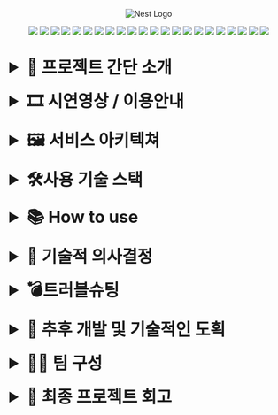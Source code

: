 <p align="center">
  <img src="https://postfiles.pstatic.net/MjAyNDAyMDFfOTcg/MDAxNzA2Nzc2MzgwODY5.o4trv2TkTycT-E_-bBYnlpI5-BPZeB0eMp7TdybUxPQg.PCetaFXlL-Jc8eieJ-OT13ooa7WEjBHDMpod1nfUxbog.PNG.dkdud530/gola.png?type=w966" width="200" alt="Nest Logo" />
</p>

<p align="center">
  <img  src="https://img.shields.io/badge/Node.js-339933?style=flat-square&logo=Node.js&logoColor=white">
  <img  src="https://img.shields.io/badge/NestJS-E0234E?style=flat-square&logo=NestJS&logoColor=white">
  <img  src="https://img.shields.io/badge/Typescript-3178c6?style=flat-square&logo=typescript&logoColor=white">
  <img src="https://img.shields.io/badge/TypeORM-FE3A2F?style=flat-square&logo=TypeORM&logoColor=white">
  <img src="https://img.shields.io/badge/Axios-5A29E4?style=flat-square&logo=Axios&logoColor=white">
  <img src="https://img.shields.io/badge/JWT-000000?style=flat-square&logo=JSON%20web%20tokens&logoColor=white">
  <img src="https://img.shields.io/badge/Puppeteer-40B5A4?style=flat-square&logo=Puppeteer&logoColor=white">
  <img src="https://img.shields.io/badge/Toss%20Payment-0055FF?style=flat-square&logo=Toss&logoColor=white">
  <img src="https://img.shields.io/badge/Google%20Login-4285F4?style=flat-square&logo=Google&logoColor=white">
  <img src="https://img.shields.io/badge/Naver%20Login-03C75A?style=flat-square&logo=Naver&logoColor=white">
  <img src="https://img.shields.io/badge/Kakao%20Login-FFCD00?style=flat-square&logo=Kakao&logoColor=white">
  <img src="https://img.shields.io/badge/Redis-DC382D?style=flat-square&logo=Redis&logoColor=white">
  <img src="https://img.shields.io/badge/Docker-2496ED?style=flat-square&logo=Docker&logoColor=white">
  <img src="https://img.shields.io/badge/GitHub_Actions-2088FF?style=flat-square&logo=GitHub-Actions&logoColor=white">
  <img src="https://img.shields.io/badge/JMeter-9CCA42?style=flat-square&logo=Apache%20JMeter&logoColor=white">
  <img src="https://img.shields.io/badge/Winston-FF6B6B?style=flat-square&logo=Winston&logoColor=white">
<img src="https://img.shields.io/badge/Elasticsearch-005571?style=flat-square&logo=Elasticsearch&logoColor=white">
<img src="https://img.shields.io/badge/Kibana-005571?style=flat-square&logo=Kibana&logoColor=white">
  <img src="https://img.shields.io/badge/EC2-FF9900?style=flat-square&logo=amazon-aws&logoColor=white">
  <img src="https://img.shields.io/badge/Load%20Balancer-FF9900?style=flat-square&logo=amazon-aws&logoColor=white">
  <img src="https://img.shields.io/badge/Route%2053-FF9900?style=flat-square&logo=amazon-aws&logoColor=white">
  <img src="https://img.shields.io/badge/AWS_S3-569A31?style=flat-square&logo=Amazon-S3&logoColor=white">
</p>
<br>

<details>
  <summary style="font-size: 30px;"><strong>👀 프로젝트 간단 소개</strong></summary>

<img src="./readme/Untitled.png">

```
💡 10만원 기부하고 13만원 돌려받는 답례품들을 둘러보세요!

원한다면 기부하고 상품이 마음에 든다면 장바구니에 담고 구매해보세요!
```

### **✔️ 프로젝트 명** : gola(골라)

### **✔️ 소개**

- 한 줄 정리 : 고향사랑 기부 제도 답례품을 소개하고 상품이 괜찮아 **다시 구매하고싶은 사람들은 구매도 가능한 쇼핑몰**
  - [원본 고향사랑기부 공식 사이트 구경하기](https://www.ilovegohyang.go.kr/goods/index-main.html)

### **✔️** 프로젝트 주제 선택 배경

- 조회, 등록, 찜, 장바구니, 문의, 댓글, 결제, 배송, 셀러, 관리자 등 다양한 API를 기획, 구현해 볼 수 있는 키워드이기에 선택했습니다.
  <details>
      <summary>뜬금없이 고향사랑기부제?(정말 궁금하신 분만 눌러보세요)</summary>

  - 고향사랑기부제도는 20년전 일본이 **인구감소**와 **저성장시대**에 돌입했을 때 **지역소멸 완화**를 위해 시작한 제도입니다.
  - 1년차인 **2008년에 약 80억엔(현재기준 약 700억)정도** 기부금이 모였고 **20년쯤 뒤에는 약 8000억(약 7조) 수준**으로 성장했습니다.(100배성장)
  - 그리고 그 성장동력에는 **답례품 경쟁**으로 인한 소액기부의 비중이 큰 정도가 아니라 **대다수를 차지**했습니다.

  <div style="display:flex">
  <img src="./readme/Untitled 1.png" width="50%">
  <img src="./readme/Untitled 2.png" width="50%">
  </div>

  ```
  💡 그리고 보시다시피 대한민국의 인구감소, 저성장, 지역소멸 위기는 저때의 일본보다 더 절망적입니다.
  ```

  - 대한민국은 **2023년에 처음으로 이 제도를 도입**했으며 **`1년차를 약 650원의 성과로 마감`**했습니다.(잘 모르시는게 당연합니다)
  - 총액 650억에 52만 5천건이면 **1명당 평균 13만원을 기부한 셈**입니다. 즉, 일본과 같이 **답례품 위주의 소액기부 비중이 매우 높다는 것**을 의미합니다.

    <img src="./readme/Untitled 3.png">

  ```
  💡 이 제도는 점점 더 장려될 것이고, 시장이 커지고 관련 서비스들이 늘어날 가능성을 가지고 있다고 생각합니다.
  어느순간 모두 알게될 컨텐츠를 기반으로 한 유사 서비스를 미리 기획하고 경험해보는 것은 유의미하다고 생각했습니다.
  ```

  </details>

</details>

<br>

<details>
  <summary style="font-size: 30px;"><strong>🎞️ 시연영상 / 이용안내</strong></summary>
  
  ### 시연영상

[![YouTube 비디오](https://img.youtube.com/vi/3P4Wx0NaEwQ/0.jpg)](https://www.youtube.com/watch?v=3P4Wx0NaEwQ)

### 이용안내/체험하기

- [직접 체험하기](https://front.gosagi.com)
- [홈페이지 이용안내 바로가기](https://lanlanlooo.notion.site/1112584491d84cdfa087ae31424e8c9f)
</details>

<br>

<details>
  <summary style="font-size: 30px;"><strong>🖼️ 서비스 아키텍쳐</strong></summary>
  <img src="./readme/Untitled 4.png">
</details>

<br>

<details>
  <summary style="font-size: 30px;"><strong>🛠️사용 기술 스택</strong></summary>
  <table>
  <thead>
    <tr>
      <th>사용 기술</th>
      <th>도입 이유</th>
    </tr>
  </thead>
  <tbody>
    <tr>
      <td>NestJS</td>
      <td>기본 개발 언어로 모듈을 자동으로 생성하고 관리</td>
    </tr>
    <tr>
      <td>MySQL(aws rds)</td>
      <td>쇼핑몰 특성 상 데이터가 많고 cascade가 필요한 관계가 존재하기 때문에 관계형 데이터베이스인 mysql을 기본 dbms로 선택</td>
    </tr>
    <tr>
      <td>TypeORM</td>
      <td>typeorm으로 백엔드에서 sql을 처리</td>
    </tr>
    <tr>
      <td>Redis Cloud</td>
      <td>refresh 토큰이나 최근 본 상품 보기 등의 기능을 구현할 때 메인 DB에 계속 접근하고 내용을 쌓인 채로 두는 것보단 인덱싱이 빠르고 삭제 가능한 캐시 데이터를 사용할 수 있는 REDIS를 사용</td>
    </tr>
    <tr>
      <td>AWS S3</td>
      <td>이미지를 저장하기 위해 사용</td>
    </tr>
    <tr>
      <td>JWT</td>
      <td>로그인 시 jwt으로 사용자 인증을 관리하였고 role guard를 통해 몇몇 보안과 관련된 api는 관리자, 판매자만 접속할 수 있도록 인가를 구현</td>
    </tr>
    <tr>
      <td>Passport</td>
      <td>회원가입/소셜 로그인 기능 구현</td>
    </tr>
    <tr>
      <td>Toss API</td>
      <td>상품 결제 기능 구현</td>
    </tr>
    <tr>
      <td>Puppeteer</td>
      <td>데이터크롤링에는 동적 요소를 크롤링/스크래핑</td>
    </tr>
    <tr>
      <td>JMeter</td>
      <td>부하 테스트</td>
    </tr>
    <tr>
      <td>Docker</td>
      <td>팀원간의 일관성 있는 배포환경을 구축</td>
    </tr>
    <tr>
      <td>GitAction</td>
      <td>자동화된 CI/CD 프로세스 구현</td>
    </tr>
    <tr>
      <td>Winston</td>
      <td>로깅을 통해 사용자의 사용 패턴을 분석하고 에러 발생 시 즉각 대응</td>
    </tr>
    <tr>
      <td>ElasticSearch</td>
      <td>수집된 저장한 후 키바나와 연동</td>
    </tr>
    <tr>
      <td>Kibana</td>
      <td>로그를 시각화/분석</td>
    </tr>
  </tbody>
</table>
</details>

<br>

<details>
  <summary style="font-size: 30px;"><strong>📚 How to use</strong></summary>

  <details>
<summary style="font-size: 20px;"><strong>env</strong></summary>
<pre><code>  # Database
  DB_HOST = "DB URL"
  DB_PORT = "DB PROT"
  DB_USERNAME = "DB USERNAME"
  DB_PASSWORD = "DB PASSWORD"
  DB_NAME = "DB NAME"
  DB_SYNC = true
  PORT = 3000<br>
  # JWT Secret Key
  JWT_SECRET_KEY=""<br>
  # Redis Cloud
  REDIS_HOST = "DB URL"
  REDIS_PORT = "DB PORT"
  REDIS_USERNAME = "DB USERNAME"
  REDIS_PASSWORD = "DB PASSWORD"<br>
  # Kakao Auth
  KAKAO_KEY = ""
  KAKAO_CLIENT_SECRET = ""
  KAKAO_REDIRECT = ""# Naver Auth
  NAVER_CLIENT_ID = ""
  NAVER_CLIENT_SECRET = ""
  NAVER_CALLBACK_URL = ""<br>
  # Google Auth
  GOOGLE_CLIENT_ID = ""
  GOOGLE_CLIENT_SECRET = ""
  GOOGLE_CALLBACK_URL = ""<br>
  # Toss 테스트 키
  TOSS_TEST_KEY = "TOSS PAYMENT KEY"<br>
  # AWS S3
  AWS_ACCESS_KEY_ID = "AKIA5B2RRRTP5XD54K6Q"
  AWS_SECRET_ACCESS_KEY = "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"
  AWS_REGION = "ap-northeast-2"
  AWS_BUCKET_NAME = "visitor-gosagi"
</code></pre>
</details>

<details>
<summary style="font-size: 20px;"><strong>Install package</strong></summary><br>
<pre><code>npm i</code></pre>
</details>

<details>
<summary style="font-size: 20px;"><strong>Running the app</strong></summary>

#### development

<pre><code>$ npm run start</code></pre>

#### watch mode

<pre><code>$ npm run start:dev</code></pre>
</details>

</details>

<br>

<details>
  <summary style="font-size: 30px;"><strong>💬 기술적 의사결정</strong></summary>

<details markdown="1">
  <summary markdown="1" style="font-size: 20px;"><strong>📰 크롤링 라이브러리 선택(`Puppeteer`)</strong></summary>
  <div markdown="1">

### 1) 파이썬 라이브러리 vs 자바스크립트 라이브러리

- `파이썬의 장단점`

  - 장점
    - 배우기 쉽다 : ???
    - 라이브러리가 아주 많다
    - 절차적, 객체지향, 함수형, 관점형 프로그래밍이 모두 가능하다
    - 대규모 프로그램에 대한 이상적인 구조와 지원을 제공한다.
    - `Java`, `C` 및 `C ++` 프로그래밍 코드와 통합 가능하다.
      [JavaScript vs. Python](https://velog.io/@hyoniii_log/JavaScript-vs.-Python)
  - 단점

    - 속도

      - 파이썬은 다른 언어에 비해 `2~10배 정도 느리다.`
      - 여러가지 이유가 있지만 그 중 하나는 `dynamical type`이다.
      - 파이썬은 변수들의 데이터 타입을 정해줄 필요가 없다.
      - 파이썬이 알아서 그 일을 처리하는데 그 과정이 파이썬에게 큰 부담이 된다고 한다.
      - 그래서 프로젝트가 점점 커지고 소스 코드가 길어질수록 속도는 점점 느려진다.
      <aside>

      ```
      💡 결론 : 파이썬이 라이브러리가 더 많지만, 자바스크립트와 동일하게 다이나믹 타입이므로 속도상 나은 점은 없어보임, 유효한 라이브러리가 있다면 자바스크립트를 통해 진행하는 것이 유리할것으로 결정
      ```

    </aside>

  ### 2) **Cheerio** vs **Puppeteer**

- **Cheerio**
  - DOM 파서로서 HTML과 XML 파일을 파싱하는 데 탁월합니다.
  - <strong>`axios`</strong>와 같은 HTTP 클라이언트 라이브러리와 결합하여 사용됩니다.(단독사용불가)
  - 브라우저처럼 웹사이트를 렌더링하지 않아, CSS 적용이나 외부 리소스 로딩이 필요 없습니다.
  - 단순한 문법과 jQuery와 유사한 사용법으로 학습 곡선이 낮습니다.
  - <strong>`puppeteer`</strong>에 비해 속도가 매우 빠릅니다
- **Puppeteer**

  - 브라우저 자동화 도구로, 헤드리스 크롬 또는 크로미움을 제어합니다.
  - 자바스크립트 실행이 가능하여 동적인 웹 페이지 크롤링에 적합합니다.
  - 웹사이트와 상호작용하거나 로그인 폼, 스크립트 뒤의 콘텐츠에 접근할 수 있습니다.
  - 기능이 많고 <strong>`Async`</strong>를 사용해야 하므로 학습 곡선이 높습니다.
  - <strong>`cheerio`</strong>에 비해 상대적으로 느립니다

    <img src="./readme/Untitled 5.png">

  ```
  💡 크롤링 대상 사이트가 동적사이트로 밝혀짐
  Cheerio로 크롤링한 결과 변수명이 그대로 크롤링됨
  따라서 동적요소를 가져올 수 있는 Puppteer 채택
  ```

    </div>
  </details>

<details markdown="1">
  <summary markdown="1" style="font-size: 20px;"><strong>💡 로깅 시스템 `Winston` 도입</strong></summary>
  <div markdown="1">

### 1) 로깅 시스템 도입 이유

- 로깅 : 애플리케이션에서 발생하는 이벤트에 대한 기록!
- 로깅을 하면 사용자들이 자주 사용하는 기능을 찾아서 유저의 사용 패턴을 분석할 수 있고, 에러 로깅을 통해 에러가 발생한 지점을 파악하여 빠른 문제 해결이 가능합니다.
- 로그들을 파일에 기록하거나 DB에 저장한 후 통계를 내면 보다 나은 유지보수 진행할 수 있습니다.

### 2) NEST의 logger vs Sentry vs pino vs Winston

### NEST 자체의 logger

- nest 자체에서 제공하는 기능
  장점
  - 라이브러리를 설치하지 않아도 됨!
    단점
  - 로깅 옵션이 제한적이라 복잡한 로깅이 제한적임

### Sentry

- Sentry는 개발자가 애플리케이션에서 발생하는 에러와 예외를 실시간으로 추적하고, 분석할 수 있도록 도와주는 애플리케이션 모니터링 및 에러 추적 플랫폼
- 에러/버그 로깅에 집중
- 프론트 에러 로그 시스템이라는 제목이 많이 보임
  장점
  - 다양한 언어/프레임워크 지원
  - 에러에 대한 자세한 정보를 제공함
  - 애플리케이션의 성능 모니터링, 성능 저하가 예상되는 부분을 식별할 수 있
    단점
  - 많은 기능을 사용하려면 유로 플랜을 구독해야 한다고,,,
  - 에러가 Sentry 서버로 전송되어서 보안 이슈가 발생할 수 있

### pino

- node를 위한 매우 빠른 로깅 라이브러리
- 로그를 JSON 형식으로 출력함
- 사용 방법이 쉬운듯 ?
  장점
  - 많은 양의 로그를 효율적으로 처리 가능
  - 속도가 매우 빠름
    단점
  - 로그 레벨과 포맷 커스터마이징이 제한적일 수 있음

### `Winston`

- node에서 가장 유명한 로깅 라이브러리! (실제로 nest 로깅을 검색해보면 대부분이 nest의 로거를 잠깐 알려주고 winston을 사용하는 것을 볼 수 있음)
- 매우 강력한 로깅 기능 제공
  장점
  - 다양한 로깅 옵션/로깅 대상 제공
  - 커스터마이징이 용이하여 복잡한 로깅 요구 사항을 충족할 수 있음
    단점
  - 초기 설정이 복잡할 수 있음!
  - 로그 처리를 위한 오버헤드가 발생할 수 도..

```
💡 로그를 원하는 방식으로 커스터마이징 하고 빠른 시간 내에 많은 정보들을 확인할 수 있는 winston을 채택
```

  </div>
</details>

<details markdown="1">
  <summary markdown="1" style="font-size: 20px;"><strong>👨‍🔧 부하 테스트 `Jmeter` 도입</strong></summary>
  <div markdown="1">

### 1) 부하시스템 도입 이유

- 쇼핑몰은 한 상품에 인기에 따라서 트래픽이 대량 발생할 수 있는 서비스입니다.
- 따라서 일정한도수준의 트래픽을 가정하여 부하를 분산, 개선할 수 있는 시스템을 구축하려면 테스트를 위한 부하시스템을 갖출 필요성이 있었습니다.

### 2) Jmeter vs Ngrinder vs Gatling

- <strong>`Jmeter`</strong> ⭐⭐⭐⭐⭐
  - 접근성 ⭐⭐⭐⭐⭐
    - 설치도 쉽고 GUI로 구동되므로 사용하기 편함
    - 구동에 CLI, 코드가 필요없고 `**메뉴한글화**`도 되어있음(필요시 CLI로도 구동가능)
  - 기능성 ⭐⭐⭐⭐⭐
    - 다양한 기능을 지원(시나리오 생성 가능)
  - 데이터 ⭐⭐⭐⭐⭐
    - 열람 데이터 종류가 가장 많음
  - 보완성 ⭐⭐⭐⭐⭐
    - 방대한 커뮤니티를 가짐
- Ngrinder ⭐⭐⭐⭐
  - 접근성 ⭐⭐⭐⭐⭐
    - docker로 쉽게 설치, 이용 가능
    - GUI 기반으로 진행되나, 세부 구동시 테스트코드를 작성해야 함(`Groovy Scripts`)
    - 진짜 메뉴만 한글화됨(네이버에서 만들었다며)
  - 기능성 ⭐⭐⭐
    - 다양한 기능을 지원하기는 하지만 테스트코드가 익숙해진 후 활용해야함
    - 그에 비해 뒤에나오는 커뮤니티나 업데이트가 지속적으로 이루어지지는 않음
  - 데이터 ⭐⭐⭐
    - TPS기반의 그래프만 보여줌
    - 열심히 해석하면 되지만 종류는 국한됨
  - 보완성 ⭐⭐⭐
    - 상대적으로 적은 커뮤니티를 보유함
- Gatling ⭐⭐
  - 접근성 ⭐⭐⭐
    - CLI를 통해서만 테스트 가능함
    - 결과는 html로 그래프 화시켜준다는 점이 유일한 희망
  - 특이점 ⭐⭐
    - 성공을 OK, 실패를 KO로 표현함
    - Cnt/s 단위로 표현됨 Count of events per second
    - 그거말곤 장점이 뭔지 잘 모르겠음

```
💡 모든면에서 전반적으로 `Jmeter`가 우위에 있음으로 판단하고 Jmeter를 선택
```

</div></details>

<details markdown="1">
  <summary markdown="1" style="font-size: 20px;"><strong>📉 `Redis` > `Cookie` 다운그레이드</strong></summary>
  <div markdown="1">

### 최초의 선택 Redis

- 초기에 최근 본 상품에 대해 구현을 논의하면서 Cookie, Redis중에 고민하였음
- 최초에는 휘발성이 강한 DATA이지만 브라우저가 달라지더라도 한 유저에게 같은 값을 제공할 수 있는 Redis를 선택했음

### 받았던 피드백들

- 중간발표 후 Redis에 대한 피드백
    <aside>
    💡 쇼핑몰은 여러 상품을 검색하고 정보를 확인하는 과정이 무수히 반복 되는곳입니다. 최근 본 상품의 경우도 자주 바뀔 가능성이 높은데요. redis에 적재하는 이유가 있을까요? 다른 대안은 없을까요?
    
    </aside>

- 담당 튜터님의 피드백
    <aside>
    💡 상품 상세정보가 로그인한 유저에게만 오픈되어있는데 아닌 사람에게도 보여주는 것이 훨씬 서비스측면에서 좋을 것 같다.
    
    </aside>

### 재고민 후 Cookie선택

- 로그인 없이 디테일 페이지를 볼 수 있다면 비로그인 유저에게도 최근 본 상품 열람이 가능해져야함(기존 기능 수정이 불가피함)
- Cookie에 내역을 저장하면 클라이언트 단에서 최근 본 상품을 꺼내 쓸 수 있으며 Redis 자원은 더 유리한 곳에 사용할 수 있음
- 이미 본 서비스에 ‘찜’ 기능이 있어 관심가는 서비스를 기억할 수 있는 기능이 있으므로 굳이 브라우저가 달라지더라도 최근본 상품이 유저별 공유될 실익이 없다고 판단하였음

</div></details>
</details>

<br>

<details>
  <summary style="font-size: 30px;"><strong>💣트러블슈팅</strong></summary>
<details markdown="1">
  <summary markdown="1" style="font-size: 20px;"><strong>😤 몇 명까지 버틸 수 있을까? 대용량 트래픽 처리</strong></summary>
  <div markdown="1">

**🤒 문제 현상**

- 부하테스트 구축 후 실험결과 요청자수가 많아질수록 평균응답속도가 느려지고 에러율도 증가함
  - 에러가 날경우 서버에서는 요청이 왔는지도 인지하지 못하게 됨
    <img src="./readme/Untitled 6.png">

**🧐 발생 원인**

- **연결 시간 초과**, **서버 부하로 인한 소켓종료**
  ```json
  java.net.SocketException: Socket closed
  ```
- 연결 거부 오류

  ```json
  org.apache.http.conn.HttpHostConnectException: Connect to back.gosagi.com:443
  [back.gosagi.com/3.35.113.5, back.gosagi.com/54.180.0.249] failed: Connection timed out: connect
  ```

**🧐 해결 방안**

- 서버증설 및 로드밸런싱
  - 도커 컨테이너 추가를 통한 서버 증축
    <img src="./readme/Untitled 7.png">
- Docker에 Nginx컴포넌트 생성 및 부하 분산

  ```json
  worker_processes auto;

  events {
    worker_connections 1024;
  }

  http {
    upstream node-app {
      least_conn;
      server 43.201.114.107:3000 weight=10 max_fails=3 fail_timeout=30s;
      server 43.201.114.107:3001 weight=10 max_fails=3 fail_timeout=30s;

    }

    server {
      listen 80;
      server_name back.gosagi.com;

      location / {
        proxy_pass http://node-app;
        proxy_http_version 1.1;
        proxy_set_header Upgrade $http_upgrade;
        proxy_set_header Connection 'upgrade';
        proxy_set_header Host $host;
        proxy_cache_bypass $http_upgrade;
      }
    }
  }
  ```

**🫡 최종 결과**

| **2,000개 요청**                    | **3,000개 요청**                     | **4,000개 요청**                     |
| ----------------------------------- | ------------------------------------ | ------------------------------------ |
| 도입 이전                           | 도입 이전                            | 도입 이전                            |
| 3569ms                              | 4597ms                               | 12061ms                              |
| <img src="./readme/Untitled 8.png"> | <img src="./readme/Untitled 10.png"> | <img src="./readme/Untitled 12.png"> |
| 평균 응답시간 2208ms(대략 2초)      | 평균 응답시간 2162ms(대략2초)        | 평균 응답시간 6522ms(대략6초)        |
| 오류 발생 없음                      | 오류 발생 없음                       | 오류 11.9% 발생                      |
| <img src="./readme/Untitled 9.png"> | <img src="./readme/Untitled 11.png"> | <img src="./readme/Untitled 13.png"> |

</div>
</details>

<details>
<summary markdown="1" style="font-size: 20px;"><strong>😎 모든걸 한번에! 개발생산성 향상을 위한 CI/CD 체계 구축</strong></summary>
  <div markdown="1">

**🤒 문제 현상**

- 서비스 고도화에 따라 배포버전 변경시 더불어 진행해야 할 프로세스가 많아지는 문제 발생
- 프로젝트 효율을 증대시키기 위해 자동화의 필요성 발생

**🧐 발생 원인**

- 서비스 고도화에 따른 배포단계 복잡도 상승
- github merge ➡️ 서버에서의 리포지토리 full ➡️ docker이미지 생성 ➡️ 환경변수(.env) 전달 ➡️ docker 컨테이너 실행

**🧐 해결 방안**

- 다양한 자동화 툴 중 가장 유명한 젠킨스, GitAction 검토
- Jenkins 장단점
  - 파이프라인을 한곳에서 관리하기 편함, Private IP에서도 진행가능
  - 속도가 Github Action보다 빠름
  - 관련자료가 많은 편임
  - 초기 환경설정이 다소 복잡함
- GithubAction 장점
  - 관련자료가 상대적으로 적지만 초기 구성이 상대적으로 편리함
  - 초기 환경설정이 쉬움
  - **실시간 온라인으로 배포과정을 열람 가능**하여 에러핸들링에 용이

**🫡 최종 결정 : githubAction**

- github action이 초기구축이 용이하여 **배포단계 복잡도 감소라는 본목적 실현에 효율적**이라 판단
- 다양한 **기술을 구현 및 테스트**해보고 싶었던 프로젝트의 특징상 목적달성을 위한 구현시간 절감으로 개발생산성 향상 도모
- 향후 민감한 정보 등 Private IP를 사용할 시 젠킨스 등도 고려, 구현시도예정
  </details>

<details>
<summary markdown="1" style="font-size: 20px;"><strong>😋 더 가볍게! : Docker 이미지 경량화를 통한 서버 생산성 향상</strong></summary>
  <div markdown="1">

**🤒 문제 현상**

- 구축단계에서 지속적인 이미지 빌드, 서비스 규모 확장
- 개발자 PC, 서버 인트턴스 등 현 디바이스 수준에서 한계치에 도달하는 문제 발생

**🧐 발생 원인**

- 프리티어 서버의 CPU, 메모리 한계
- 견습용 개발자 디바이스의 저장용량, 메모리 한계

**🧐 해결 과정**

- 알파인 이미지 확인 후 시도 : 컨테이너 내부에서 사용하기 위해 제작된 운영체제인 알파인 리눅스 프로젝트를 기반으로 하는이미지
- 다단계빌드 확인 후 시도
  - 여러 단계의 빌드 단계를 만들고, 다른 단계의 결과물에서 특정 폴더만 복사 가능하여 이미지 경량화 가능

**🫡 개선 결과**

| **초기 이미지(구동전, `1.61G 용량`)** | **알파인 이미지(구동전, 917MB 용량)** | **다단계 빌드(구동전, `293MB 용량`)** |
| ------------------------------------- | ------------------------------------- | ------------------------------------- |
| <img src="./readme/Untitled 14.png">  | <img src="./readme/Untitled 16.png">  | <img src="./readme/Untitled 18.png">  |
| **메모리 사용 : 388MB**               | **메모리 사용 : 292MB**               | **메모리 사용 : `161MB`**             |
| <img src="./readme/Untitled 15.png">  | <img src="./readme/Untitled 17.png">  | <img src="./readme/Untitled 19.png">  |

</details>

<details>
<summary markdown="1" style="font-size: 20px;"><strong>🤩 어플리케이션 실행오류까지 포함된 전역 로깅 구축</strong></summary>
  <div markdown="1">

**🤒 문제 현상**

- `Winston`으로 에러 로깅할 때 애플리케이션 실행 시 발생하는 에러(DB 연결 등)이 기록되지 않음
- 로깅은 지속적으로 쌓는데 성공했으나 로깅 데이터를 관리, 분석하는 필요성이 생김

**🧐 발생 원인**

- 로깅을 미들웨어에서 진행하고 있는데 애플리케이션이 실행되기 전에는 미들웨어를 거치지 않기 때문
- `Winston` 라이브러리는 로깅을 상세하게 커스터마이징 할 수는 있지만 분석까지 해주는 도구는 아님

**🧐 해결 과정**

- `main.ts`에서 전역 필터를 걸어 애플리케이션 실행을 포함한 전역에서 발생하는 로그 수집 가능해짐

<img src="./readme/Untitled 20.png">

- `Winston` 라이브러리를 이용해 추출한 로그를 `winston-elasticsearch` 라이브러리를 통해 `Elasticsearch` 에 저장 후 `Kibana`를 통해 분석, 열람하도록 시스템 구축(`elastic cloud`를 이용하였음)

<img src="./readme/Untitled 21.png">

**🫡 개선 결과**

<img src="./readme/Untitled 22.png">

- 로그를 호출 수 별로 정리하여 확인할 수 있도록 `데이터 축적` ➡️ `저장` ➡️ `분석` ➡️ `시각화`까지 연결
  </details>

</details>

<br>

<details>
  <summary style="font-size: 30px;"><strong>😤 추후 개발 및 기술적인 도획</strong></summary>

- `DB`는 `분산`을 해보지 못해서 추후 docker활용해 분산 및 동시성 제어를 위한 `분산 락`을 경험해보고 싶습니다.
- 개발 단계에서 `테스트 코드`를 조금 더 상세하게 공부해보고 싶다.
- 로깅 시스템을 `엘라스틱 서치`를 적용해서 좀더 `심화적으로 관리`해보고 싶다.
- `검색어 순위별` 정리하는 기능을 구현해보고 싶다.
</details>

<br>

<details>
  <summary style="font-size: 30px;"><strong>🙌🏻 팀 구성</strong></summary>

## 정창일 (**[🔗깃허브](https://github.com/visitor17564) / [🔗블로그](https://www.notion.so/Visitor-s-TIL-BLOG-db04ff434b18402880802a1350303e15?pvs=21))**

👤 **포지션** : 리더, **기획** 전반, 프론트앤드, **버그픽스**

🔧 **주요 작업**

- 프론트앤드 설계 및 백앤드 연결작업 전반
- 프론트/백앤드 버그픽스 전반
- S3 활용한 파일 업로드
- Nest.js 백앤드 API 제작 : store
- 크롤링 구조 구축 지원 : Puppteer

🖥️ **주요 사용기술**

| Puppeteer | ngrinder | Jmeter     | aws S3   | rds |
| --------- | -------- | ---------- | -------- | --- |
| HTML      | CSS      | Javascript | Tailwind |     |

## 이아영 (**[🔗깃허브](https://github.com/ay0530) / [🔗블로그](https://velog.io/@ay0530/posts))**

👤 **포지션** : 부리더, **로깅 프로세스 담당**, 백앤드 구현, 프론트앤드 지원

🔧 **주요 작업**

- **log 데이터 수집, 관리, 시각화** 작업 : winston ➡️ ElasticSearch ➡️ Kibana 연동
- **캐시DB** 활용한 리프레시토큰 관리 : **redis**
- **크롤링** 구조 구축 : Puppteer
- Nest.js 백앤드 API 제작 : user, auth(jwt), store, question, answer
- 프론트앤드 설계 및 백앤드 연결작업 지원

🖥️ **주요 사용기술**

| winston    | ElasticSearch | Kibana | Nestjs | Puppeteer | redis | Typescript |
| ---------- | ------------- | ------ | ------ | --------- | ----- | ---------- |
| Javascript | Tailwind      | HTML   | CSS    |           |       |            |

## 권유진 (**[🔗깃허브](https://github.com/asdfg20564) / [🔗블로그](https://smy1308.tistory.com/))**

👤 **포지션** : 팀원, **로깅 프로세스 담당**, 백앤드 구현

🔧 **주요 작업**

- **log 데이터 수집, 관리, 시각화** 작업 : winston ➡️ ElasticSearch ➡️ Kibana 연동
- Nest.js 백앤드 API 제작 : order, wish, review, cart, guard
- 이미지 파일 압축을 통한 프론트 로딩시간 단축
- 백앤드 버그픽스 전반

🖥️ **주요 사용기술**

| winston    | ElasticSearch | Kibana | Nestjs | Typescript | redis |
| ---------- | ------------- | ------ | ------ | ---------- | ----- |
| Javascript | HTML          | CSS    |        |            |       |

## 하정현 (**🔗깃허브 / [🔗블로그](https://velog.io/@zmjjkk98/posts))**

👤 **포지션** : 팀원, **CI/CD 담당**, **대용량 트래픽 관리**, **부하테스트 담당**, 백앤드 구현

🔧 **주요 작업**

- Nest.js 백앤드 API 제작 : product
- Passport 활용한 SNS 로그인 구축(Naver, Google)
- **docker** 서버환경 구축 : NGINX ➡️ \*\*\*\*ELB ➡️ Ec2 ➡️ docker
- NGINX 로드밸런싱을 통한 **대용량 트래픽 관리**
- merge와 동시에 **자동으로 배포되는 CI/CD 구축** : githubAction - docker 활용
- Gatling 활용한 부하테스트 환경 구축 및 실험
- 크롤링 구조 구축 지원 : Puppteer

🖥️ **주요 사용기술**

| docker | NGINX      | AWS Elastic Load Balancer(ELB) | Nestjs | Typescript |
| ------ | ---------- | ------------------------------ | ------ | ---------- |
| Ec2    | Javascript | githubAction                   |        |            |

## 손민영 (**[🔗깃허브](https://github.com/smy1308) / [🔗블로그](https://smy1308.tistory.com/))**

👤 **포지션** : 팀원, **CI/CD 담당**, **부하테스트 담당**, 백앤드 구현

🔧 **주요 작업**

- Nest.js 백앤드 API 제작 : FAQ, Address CRUD
- Passport 활용한 SNS 로그인 구축(Kakao)
- **docker** 서버환경 구축 지원 : NGINX ➡️ \*\*\*\*ELB ➡️ Ec2 ➡️ docker
- 다단계빌드 구축을 통한 **docker이미지 경량화**
- merge와 동시에 **자동으로 배포되는 CI/CD 구축** : githubAction - docker 활용
- Jmeter 활용한 **부하테스트 환경 구축 및 자료관리**

🖥️ **주요 사용기술**

| docker | Nestjs       | Typescript | Jmeter |
| ------ | ------------ | ---------- | ------ |
| Ec2    | githubAction | Javascript |        |

</details>

<br>

<details>
  <summary style="font-size: 30px;"><strong>🥹 최종 프로젝트 회고</strong></summary>

### 정창일

- 🫡 **좋았던 부분 :** API등의 단순 구현보다 좀더 **백앤드적인 시도를 경험 하는 쪽으로 방향을 정하고 진행**한 것이 오히려 짧은 기간 각자에게 더 큰 도움이 되었다고 생각합니다.
- 🤒 **아쉬운 부분 :** 처음 시도해보는 것들이었다보니 백앤드적 컨텐츠의 **심화적인 요소를 고민하는 것보다** 기능 자체를 **구현하는 데 시간이 더 많이 쓰였던게** 아쉽습니다.
  좀더 전체적인 흐름을 이해하고 다양한 상황에 맞춰 개념들을 활용할 수 있도록 공부하고 싶습니다.

### 이아영

- 🫡 **좋았던 부분 :** 팀장님을 통해 노션으로 일정, 업무 등을 정리하는 방법을 배웠고 팀원분들과의 협업을 통해 여러 기능을 학습할 수 있어서 좋았습니다. 그리고 공식 문서가 중요하다는 것을 뼈저리게 느낄 수 있었습니다 땡큐!
- 🤒 **아쉬운 부분 :** 지금까지 구현해보지 않았던 기능들을 제작하다보니 내가 진행하는 방향이 맞는지 확인되지 않은 채로 공식문서, 여러 글을 보면서 많은 시간을 소요한 것과 제 업무를 처리하느라 다른 팀원분들의 작업을 제대로 확인하지 못 한 것이 아쉽습니다.

### 권유진

- 🫡 **좋았던 부분 :** 매일매일 열심히 해주시고 묻거나 찾을 때 즉각 나타나셔서 같이 팁들 공유해주셔서 정말 좋았습니다. 많이 발전할 수 있었던 것 같고 묵묵한 노력 덕에 최종발표까지 달릴 수 있었다고 생각합니다.
- 🤒 **아쉬운 부분 :** 취업활동을 동시에 하느라 심화 구현에 시간을 많이 쓰지 못해서 미안하였고, 완성까지 그나마 안정적이어서 다행이었지만, 조금 더 열의를 불태워 어려운 것에 도전해 보는 것도 좋은 경험이었을 것이라 생각합니다.

### 하정현

- 🫡 **좋았던 부분 :** 맡은 역할에 대해 다들 120%이상 해주신것 같아서 좋았고, 개발에 있어서 다양하게 생각하지 못했던 부분이나 잘 몰랐던 부분들을 공유 받을 수 있어서 좋았습니다.
- 🤒 **아쉬운 부분 :** 구현 했던 기능에 대해 정답지가 없다보니, 더 나은 방법이 없었는지 아니면 어떤 부분이 안좋은 방법인지 알려주는 사람이 없으니 아쉬웠습니다.

### 손민영

- 🫡 **좋았던 부분 :** 일정공유와 회의록 작성 등 프로젝트 **진행 기록을 자세하게 한것**이 굉장히 잘한 부분이라고 생각하고, **일정조율**도 잘 진행되었다고 생각합니다.
- 🤒 **아쉬운 부분 :** 아쉬운것은 시간을 들여 심화공부가 필요한 부분들이 있어 **좀 더 도전적인 기술을 구현하지 못했다는 것**이 아쉽습니다.
</details>
